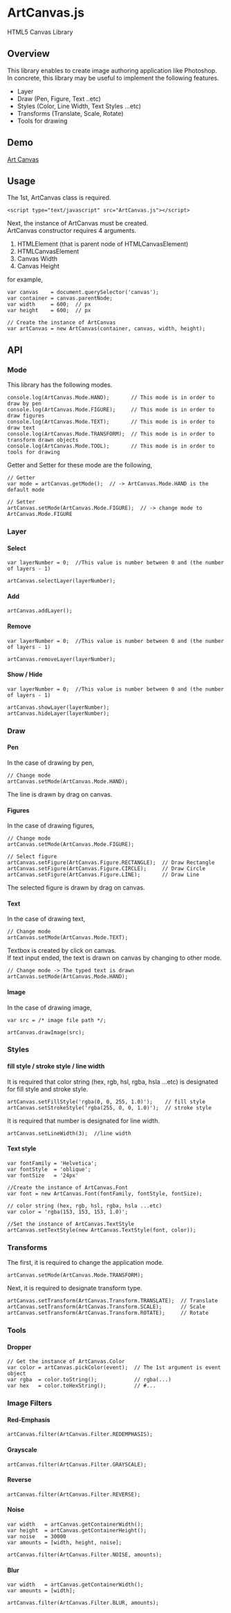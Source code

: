 ArtCanvas.js
=========
  
HTML5 Canvas Library
  
## Overview
  
This library enables to create image authoring application like Photoshop.  
In concrete, this library may be useful to implement the following features.
  
* Layer
* Draw (Pen, Figure, Text ..etc)
* Styles (Color, Line Width, Text Styles ...etc)
* Transforms (Translate, Scale, Rotate)
* Tools for drawing
  
## Demo
  
[Art Canvas](http://korilakkuma.github.io/ArtCanvas/)
  
## Usage
  
The 1st, ArtCanvas class is required.
  
    <script type="text/javascript" src="ArtCanvas.js"></script>
  
Next, the instance of ArtCanvas must be created.  
ArtCanvas constructor requires 4 arguments.  
  
1. HTMLElement (that is parent node of HTMLCanvasElement)
1. HTMLCanvasElement
1. Canvas Width
1. Canvas Height
  
for example,
  
    var canvas    = document.querySelector('canvas');
    var container = canvas.parentNode;
    var width     = 600;  // px
    var height    = 600;  // px
  
    // Create the instance of ArtCanvas
    var artCanvas = new ArtCanvas(container, canvas, width, height);
  
## API
  
### Mode
  
This library has the following modes.
  
    console.log(ArtCanvas.Mode.HAND);       // This mode is in order to draw by pen
    console.log(ArtCanvas.Mode.FIGURE);     // This mode is in order to draw figures
    console.log(ArtCanvas.Mode.TEXT);       // This mode is in order to draw text
    console.log(ArtCanvas.Mode.TRANSFORM);  // This mode is in order to transform drawn objects
    console.log(ArtCanvas.Mode.TOOL);       // This mode is in order to tools for drawing
  
Getter and Setter for these mode are the following,
  
    // Getter
    var mode = artCanvas.getMode();  // -> ArtCanvas.Mode.HAND is the default mode
    
    // Setter
    artCanvas.setMode(ArtCanvas.Mode.FIGURE);  // -> change mode to ArtCanvas.Mode.FIGURE
  
### Layer
  
#### Select
  
    var layerNumber = 0;  //This value is number between 0 and (the number of layers - 1)

    artCanvas.selectLayer(layerNumber);
  
#### Add
  
    artCanvas.addLayer();
  
#### Remove
  
    var layerNumber = 0;  //This value is number between 0 and (the number of layers - 1)

    artCanvas.removeLayer(layerNumber);
  
#### Show / Hide
  
    var layerNumber = 0;  //This value is number between 0 and (the number of layers - 1)

    artCanvas.showLayer(layerNumber);
    artCanvas.hideLayer(layerNumber);
  
### Draw
  
#### Pen
  
In the case of drawing by pen,
  
    // Change mode
    artCanvas.setMode(ArtCanvas.Mode.HAND);
  
The line is drawn by drag on canvas.
  
#### Figures
  
In the case of drawing figures,
  
    // Change mode
    artCanvas.setMode(ArtCanvas.Mode.FIGURE);

    // Select figure
    artCanvas.setFigure(ArtCanvas.Figure.RECTANGLE);  // Draw Rectangle
    artCanvas.setFigure(ArtCanvas.Figure.CIRCLE);     // Draw Circle
    artCanvas.setFigure(ArtCanvas.Figure.LINE);       // Draw Line
  
The selected figure is drawn by drag on canvas.
  
#### Text
  
In the case of drawing text,
  
    // Change mode
    artCanvas.setMode(ArtCanvas.Mode.TEXT);
  
Textbox is created by click on canvas.  
If text input ended, the text is drawn on canvas by changing to other mode.
  
    // Change mode -> The typed text is drawn
    artCanvas.setMode(ArtCanvas.Mode.HAND);
  
#### Image
  
In the case of drawing image,
  
    var src = /* image file path */;

    artCanvas.drawImage(src);
  
### Styles
  
#### fill style / stroke style / line width
  
It is required that color string (hex, rgb, hsl, rgba, hsla ...etc) is designated for fill style and stroke style.
  
    artCanvas.setFillStyle('rgba(0, 0, 255, 1.0)');    // fill style
    artCanvas.setStrokeStyle('rgba(255, 0, 0, 1.0)');  // stroke style
  
It is required that number is designated for line width.
  
    artCanvas.setLineWidth(3);  //line width
  
#### Text style
  
    var fontFamily = 'Helvetica';
    var fontStyle  = 'oblique';
    var fontSize   = '24px'

    //Create the instance of ArtCanvas.Font
    var font = new ArtCanvas.Font(fontFamily, fontStyle, fontSize);

    // color string (hex, rgb, hsl, rgba, hsla ...etc)
    var color = 'rgba(153, 153, 153, 1.0)';

    //Set the instance of ArtCanvas.TextStyle
    artCanvas.setTextStyle(new ArtCanvas.TextStyle(font, color));
  
### Transforms
  
The first, it is required to change the application mode.
  
    artCanvas.setMode(ArtCanvas.Mode.TRANSFORM);
  
Next, it is required to designate transform type.
  
    artCanvas.setTransform(ArtCanvas.Transform.TRANSLATE);  // Translate
    artCanvas.setTransform(ArtCanvas.Transform.SCALE);      // Scale
    artCanvas.setTransform(ArtCanvas.Transform.ROTATE);     // Rotate
  
### Tools
  
#### Dropper
  
    // Get the instance of ArtCanvas.Color
    var color = artCanvas.pickColor(event);  // The 1st argument is event object
    var rgba  = color.toString();            // rgba(...)
    var hex   = color.toHexString();         // #...
  
### Image Filters
  
#### Red-Emphasis
  
    artCanvas.filter(ArtCanvas.Filter.REDEMPHASIS);
  
#### Grayscale
  
    artCanvas.filter(ArtCanvas.Filter.GRAYSCALE);
  
#### Reverse
  
    artCanvas.filter(ArtCanvas.Filter.REVERSE);
  
#### Noise
  
    var width   = artCanvas.getContainerWidth();
    var height  = artCanvas.getContainerHeight();
    var noise   = 30000
    var amounts = [width, height, noise];

    artCanvas.filter(ArtCanvas.Filter.NOISE, amounts);
  
#### Blur
  
    var width   = artCanvas.getContainerWidth();
    var amounts = [width];

    artCanvas.filter(ArtCanvas.Filter.BLUR, amounts);
  
